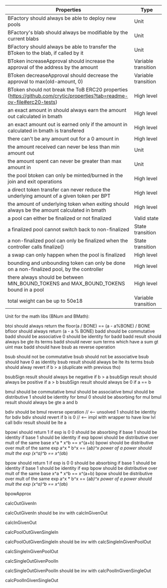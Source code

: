 | Properties                                                                                                  | Type       |
| ----------------------------------------------------------------------------------------------------------- | ---------- |
| BFactory should always be able to deploy new pools                                           | Unit |
| BFactory's blab should always be modifiable by the current blabs                                        | Unit |
| BFactory should always be able to transfer the BToken to the blab, if called by it                                      | Unit |
| BToken increaseApproval should increase the approval of the address by the amount | Variable transition |
| BToken decreaseApproval should decrease the approval to max(old-amount, 0) | Variable transition | 
| BToken should not break the ToB ERC20 properties (https://github.com/crytic/properties?tab=readme-ov-file#erc20-tests) | High level | 
| an exact amount in should always earn the amount out calculated in bmath | High level  | 
| an exact amount out is earned only if the amount in calculated in bmath is transfered | High level  | 
| there can't be any amount out for a 0 amount in | High level | 
| the amount received can never be less than min amount out | Unit | 
| the amount spent can never be greater than max amount in | Unit | 
| the pool btoken can only be minted/burned in the join and exit operations | High level  | 
| a direct token transfer can never reduce the underlying amount of a given token per BPT | High level | 
| the amount of underlying token when exiting should always be the amount calculated in bmath | High level | 
| a pool can either be finalized or not finalized | Valid state | 
| a finalized pool cannot switch back to non-finalized | State transition | 
| a non-finalized pool can only be finalized when the controller calls finalize() | State transition | 
| a swap can only happen when the pool is finalized | High level |
| bounding and unbounding token can only be done on a non-finalized pool, by the controller | High level  | 
| there always should be between MIN_BOUND_TOKENS and MAX_BOUND_TOKENS bound in a pool | High level | 
| total weight can be up to 50e18 | Variable transition | 


Unit for the math libs (BNum and BMath):

btoi should always return the floor(a / BONE) == (a - a%BONE) / BONE
bfloor should always return (a - a % BONE)
badd should be commutative
badd should be associative
0 should be identity for badd
badd result should always be gte its terms
badd should never sum terms which have a sum gt uint max
badd should have bsub as reverse operation

bsub should not be commutative
bsub should not be associative
bsub should have 0 as identity
bsub result should always be lte its terms
bsub should alway revert if b > a (duplicate with previous tho)

bsubSign result should always be negative if b > a
bsubSign result should always be positive if a > b
bsubSign result should always be 0 if a == b

bmul should be commutative
bmul should be associative
bmul should be distributive
1 should be identity for bmul
0 should be absorbing for mul
bmul result should always be gte a and b

bdiv should be bmul reverse operation // <-- unsolved
1 should be identity for bdiv
bdiv should revert if b is 0 // <-- impl with wrapper to have low lvl call
bdiv result should be lte a

bpowi should return 1 if exp is 0
0 should be absorbing if base
1 should be identity if base
1 should be identity if exp
bpowi should be distributive over mult of the same base x^a * x^b == x^(a+b)
bpowi should be distributive over mult of the same exp  a^x * b^x == (a*b)^x
power of a power should mult the exp (x^a)^b == x^(a*b)

bpow should return 1 if exp is 0
0 should be absorbing if base
1 should be identity if base
1 should be identity if exp
bpow should be distributive over mult of the same base x^a * x^b == x^(a+b)
bpow should be distributive over mult of the same exp  a^x * b^x == (a*b)^x
power of a power should mult the exp (x^a)^b == x^(a*b)


bpowApprox

calcOutGivenIn

calcOutGivenIn should be inv with calcInGivenOut

calcInGivenOut

calcPoolOutGivenSingleIn

calcPoolOutGivenSingleIn should be inv with calcSingleInGivenPoolOut

calcSingleInGivenPoolOut

calcSingleOutGivenPoolIn

calcSingleOutGivenPoolIn should be inv with calcPoolInGivenSingleOut

calcPoolInGivenSingleOut